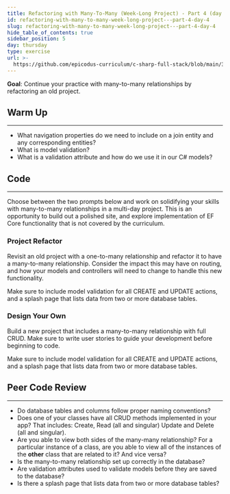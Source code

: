 ```yaml
---
title: Refactoring with Many-To-Many (Week-Long Project) - Part 4 (day 4)
id: refactoring-with-many-to-many-week-long-project---part-4-day-4
slug: refactoring-with-many-to-many-week-long-project---part-4-day-4
hide_table_of_contents: true
sidebar_position: 5
day: thursday
type: exercise
url: >-
  https://github.com/epicodus-curriculum/c-sharp-full-stack/blob/main/3a_classwork_refactoring_with_many_to_many.md
---
```


**Goal**: Continue your practice with many-to-many relationships by refactoring an old project. 

## Warm Up
---

* What navigation properties do we need to include on a join entity and any corresponding entities?
* What is model validation?
* What is a validation attribute and how do we use it in our C# models?

## Code
---

Choose between the two prompts below and work on solidifying your skills with many-to-many relationships in a multi-day project. This is an opportunity to build out a polished site, and explore implementation of EF Core functionality that is not covered by the curriculum.

### Project Refactor

Revisit an old project with a one-to-many relationship and refactor it to have a many-to-many relationship. Consider the impact this may have on routing, and how your models and controllers will need to change to handle this new functionality. 

Make sure to include model validation for all CREATE and UPDATE actions, and a splash page that lists data from two or more database tables.

### Design Your Own

Build a new project that includes a many-to-many relationship with full CRUD. Make sure to write user stories to guide your development before beginning to code.

Make sure to include model validation for all CREATE and UPDATE actions, and a splash page that lists data from two or more database tables.

## Peer Code Review
---

* Do database tables and columns follow proper naming conventions?
* Does one of your classes have all CRUD methods implemented in your app? That includes: Create, Read (all and singular) Update and Delete (all and singular).
* Are you able to view both sides of the many-many relationship? For a particular instance of a class, are you able to view all of the instances of the **other** class that are related to it? And vice versa?
* Is the many-to-many relationship set up correctly in the database?
* Are validation attributes used to validate models before they are saved to the database?
* Is there a splash page that lists data from two or more database tables?
